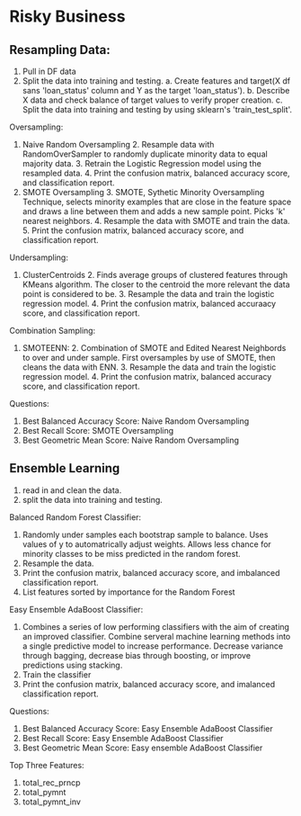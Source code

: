 # Risky Business 

## Resampling Data:
1. Pull in DF data
2. Split the data into training and testing. 
    a. Create features and target(X df sans 'loan_status' column and Y as the target 'loan_status'). 
    b. Describe X data and check balance of target values to verify proper creation. 
    c. Split the data into training and testing by using sklearn's 'train_test_split'.
   
 Oversampling:
 1. Naive Random Oversampling
     2. Resample data with RandomOverSampler to randomly duplicate minority data to equal majority data. 
     3. Retrain the Logistic Regression model using the resampled data. 
     4. Print the confusion matrix, balanced accuracy score, and classification report. 
 2. SMOTE Oversampling
     3. SMOTE, Sythetic Minority Oversampling Technique, selects minority examples that are close in the feature space and draws a line between them and adds a new sample point. Picks 'k' nearest neighbors. 
     4. Resample the data with SMOTE and train the data. 
     5. Print the confusion matrix, balanced accuracy score, and classification report. 
     
Undersampling: 
 1. ClusterCentroids 
     2. Finds average groups of clustered features through KMeans algorithm. The closer to the centroid the more relevant the data point is considered to be. 
     3. Resample the data and train the logistic regression model. 
     4. Print the confusion matrix, balanced accuraacy score, and classification report. 
     

Combination Sampling:
 1. SMOTEENN: 
     2. Combination of SMOTE and Edited Nearest Neighbords to over and under sample. First oversamples by use of SMOTE, then cleans the data with ENN. 
     3. Resample the data and train the logistic regression model. 
     4. Print the confusion matrix, balanced accuracy score, and classification report. 

Questions:     
1. Best Balanced Accuracy Score: Naive Random Oversampling
2. Best Recall Score: SMOTE Oversampling
3. Best Geometric Mean Score: Naive Random Oversampling
     
     
## Ensemble Learning
1. read in and clean the data. 
2. split the data into training and testing. 

Balanced Random Forest Classifier: 
 1. Randomly under samples each bootstrap sample to balance. Uses values of y to automatrically adjust weights. Allows less chance for minority classes to be miss predicted in the random forest. 
 2. Resample the data. 
 3. Print the confusion matrix, balanced accuracy score, and imbalanced classification report. 
 4. List features sorted by importance for the Random Forest
 
Easy Ensemble AdaBoost Classifier: 
 1. Combines a series of low performing classifiers with the aim of creating an improved classifier. Combine serveral machine learning methods into a single predictive model to increase performance. Decrease variance through bagging, decrease bias through boosting, or improve predictions using stacking. 
 2. Train the classifier 
 3. Print the confusion matrix, balanced accuracy score, and imalanced classification report. 
 
Questions:
1. Best Balanced Accuracy Score: Easy Ensemble AdaBoost Classifier
2. Best Recall Score: Easy Ensemble AdaBoost Classifier
3. Best Geometric Mean Score: Easy ensemble AdaBoost Classifier

Top Three Features: 
1. total_rec_prncp
2. total_pymnt
3. total_pymnt_inv
